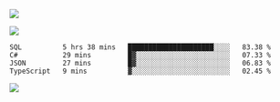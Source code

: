 

![](https://github-readme-stats.spencer741.vercel.app/api?username=spencer741&count_private=true&show_icons=true&theme=light)

![](https://github-readme-stats.spencer741.vercel.app/api/wakatime?username=@spencer741)

<!--START_SECTION:waka-->
```text
SQL          5 hrs 38 mins   █████████████████████░░░░   83.38 % 
C#           29 mins         █▓░░░░░░░░░░░░░░░░░░░░░░░   07.33 % 
JSON         27 mins         █▓░░░░░░░░░░░░░░░░░░░░░░░   06.83 % 
TypeScript   9 mins          ▓░░░░░░░░░░░░░░░░░░░░░░░░   02.45 % 
```
<!--END_SECTION:waka-->

![](https://page-views.glitch.me/badge?page_id=spencer741.spencer741)








